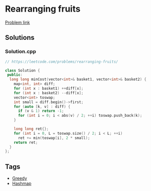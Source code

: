# Rearranging fruits

[Problem link](https://leetcode.com/problems/rearranging-fruits/)

## Solutions


### Solution.cpp
```cpp
// https://leetcode.com/problems/rearranging-fruits/

class Solution {
 public:
  long long minCost(vector<int>& basket1, vector<int>& basket2) {
    map<int, int> diff;
    for (int x : basket1) ++diff[x];
    for (int x : basket2) --diff[x];
    vector<int> toswap;
    int small = diff.begin()->first;
    for (auto [k, v] : diff) {
      if (v & 1) return -1;
      for (int i = 0; i < abs(v) / 2; ++i) toswap.push_back(k);
    }

    long long ret{};
    for (int i = 0, L = toswap.size() / 2; i < L; ++i)
      ret += min(toswap[i], 2 * small);
    return ret;
  }
};
```
## Tags

* [Greedy](/README.md#Greedy)
* [Hashmap](/README.md#Hashmap)
